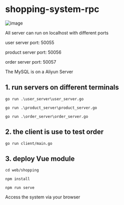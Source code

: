 # shopping-system-rpc

![image](https://user-images.githubusercontent.com/62742611/158137046-8b00b82f-bd5f-4c84-8061-d73360541438.png)


All server can run on localhost with different ports

user server port: 50055

product server port: 50056

order server port: 50057

The MySQL is on a Aliyun Server



## 1. run servers on different terminals

`go run .\user_server\user_server.go`

`go run .\product_server\product_server.go`

`go run .\order_server\order_server.go`


## 2. the client is use to test order


`go run client/main.go`


## 3.  deploy Vue module

`cd web/shopping`

`npm install`

`npm run serve`

Access the system via your browser 


